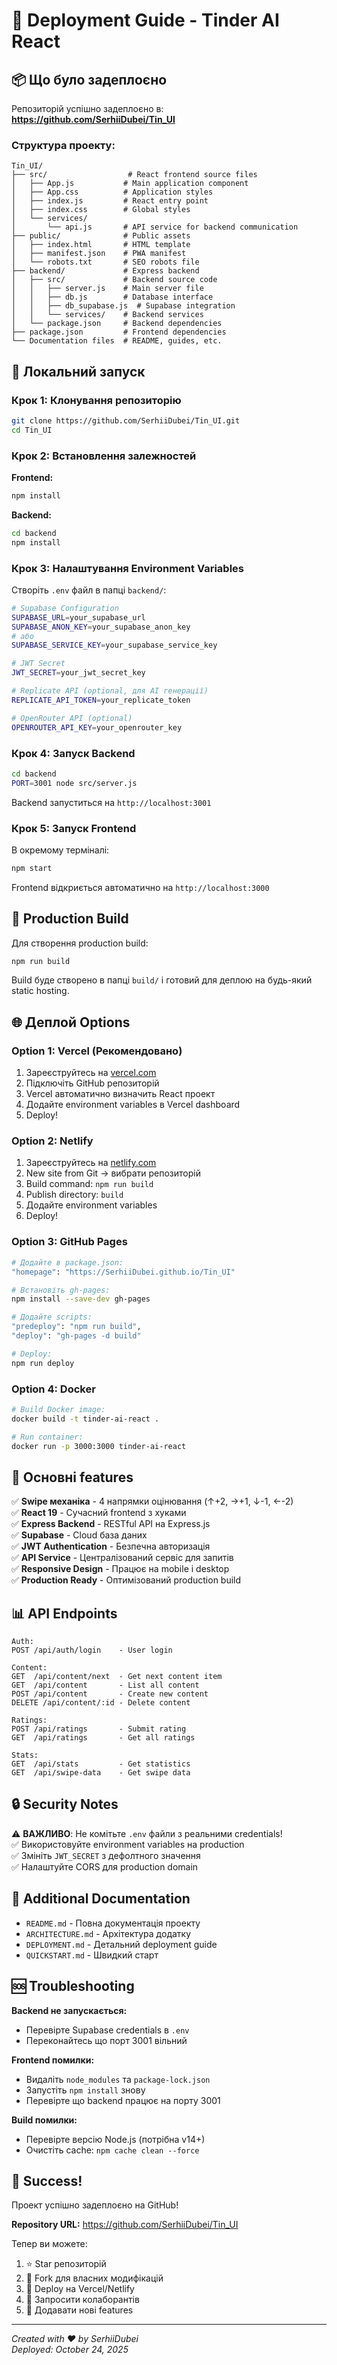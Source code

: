 # 🚀 Deployment Guide - Tinder AI React

## 📦 Що було задеплоєно

Репозиторій успішно задеплоєно в: **https://github.com/SerhiiDubei/Tin_UI**

### Структура проекту:

```
Tin_UI/
├── src/                  # React frontend source files
│   ├── App.js           # Main application component
│   ├── App.css          # Application styles
│   ├── index.js         # React entry point
│   ├── index.css        # Global styles
│   └── services/
│       └── api.js       # API service for backend communication
├── public/              # Public assets
│   ├── index.html       # HTML template
│   ├── manifest.json    # PWA manifest
│   └── robots.txt       # SEO robots file
├── backend/             # Express backend
│   ├── src/             # Backend source code
│   │   ├── server.js    # Main server file
│   │   ├── db.js        # Database interface
│   │   ├── db_supabase.js  # Supabase integration
│   │   └── services/    # Backend services
│   └── package.json     # Backend dependencies
├── package.json         # Frontend dependencies
└── Documentation files  # README, guides, etc.
```

## 🔧 Локальний запуск

### Крок 1: Клонування репозиторію
```bash
git clone https://github.com/SerhiiDubei/Tin_UI.git
cd Tin_UI
```

### Крок 2: Встановлення залежностей

**Frontend:**
```bash
npm install
```

**Backend:**
```bash
cd backend
npm install
```

### Крок 3: Налаштування Environment Variables

Створіть `.env` файл в папці `backend/`:

```bash
# Supabase Configuration
SUPABASE_URL=your_supabase_url
SUPABASE_ANON_KEY=your_supabase_anon_key
# або
SUPABASE_SERVICE_KEY=your_supabase_service_key

# JWT Secret
JWT_SECRET=your_jwt_secret_key

# Replicate API (optional, для AI генерації)
REPLICATE_API_TOKEN=your_replicate_token

# OpenRouter API (optional)
OPENROUTER_API_KEY=your_openrouter_key
```

### Крок 4: Запуск Backend

```bash
cd backend
PORT=3001 node src/server.js
```

Backend запуститься на `http://localhost:3001`

### Крок 5: Запуск Frontend

В окремому терміналі:

```bash
npm start
```

Frontend відкриється автоматично на `http://localhost:3000`

## 📱 Production Build

Для створення production build:

```bash
npm run build
```

Build буде створено в папці `build/` і готовий для деплою на будь-який static hosting.

## 🌐 Деплой Options

### Option 1: Vercel (Рекомендовано)

1. Зареєструйтесь на [vercel.com](https://vercel.com)
2. Підключіть GitHub репозиторій
3. Vercel автоматично визначить React проект
4. Додайте environment variables в Vercel dashboard
5. Deploy!

### Option 2: Netlify

1. Зареєструйтесь на [netlify.com](https://netlify.com)
2. New site from Git → вибрати репозиторій
3. Build command: `npm run build`
4. Publish directory: `build`
5. Додайте environment variables
6. Deploy!

### Option 3: GitHub Pages

```bash
# Додайте в package.json:
"homepage": "https://SerhiiDubei.github.io/Tin_UI"

# Встановіть gh-pages:
npm install --save-dev gh-pages

# Додайте scripts:
"predeploy": "npm run build",
"deploy": "gh-pages -d build"

# Deploy:
npm run deploy
```

### Option 4: Docker

```bash
# Build Docker image:
docker build -t tinder-ai-react .

# Run container:
docker run -p 3000:3000 tinder-ai-react
```

## 🎯 Основні features

✅ **Swipe механіка** - 4 напрямки оцінювання (↑+2, →+1, ↓-1, ←-2)  
✅ **React 19** - Сучасний frontend з хуками  
✅ **Express Backend** - RESTful API на Express.js  
✅ **Supabase** - Cloud база даних  
✅ **JWT Authentication** - Безпечна авторизація  
✅ **API Service** - Централізований сервіс для запитів  
✅ **Responsive Design** - Працює на mobile і desktop  
✅ **Production Ready** - Оптимізований production build  

## 📊 API Endpoints

```
Auth:
POST /api/auth/login    - User login

Content:
GET  /api/content/next  - Get next content item
GET  /api/content       - List all content
POST /api/content       - Create new content
DELETE /api/content/:id - Delete content

Ratings:
POST /api/ratings       - Submit rating
GET  /api/ratings       - Get all ratings

Stats:
GET  /api/stats         - Get statistics
GET  /api/swipe-data    - Get swipe data
```

## 🔒 Security Notes

⚠️ **ВАЖЛИВО**: Не комітьте `.env` файли з реальними credentials!  
✅ Використовуйте environment variables на production  
✅ Змініть `JWT_SECRET` з дефолтного значення  
✅ Налаштуйте CORS для production domain  

## 📝 Additional Documentation

- `README.md` - Повна документація проекту
- `ARCHITECTURE.md` - Архітектура додатку
- `DEPLOYMENT.md` - Детальний deployment guide
- `QUICKSTART.md` - Швидкий старт

## 🆘 Troubleshooting

**Backend не запускається:**
- Перевірте Supabase credentials в `.env`
- Переконайтесь що порт 3001 вільний

**Frontend помилки:**
- Видаліть `node_modules` та `package-lock.json`
- Запустіть `npm install` знову
- Перевірте що backend працює на порту 3001

**Build помилки:**
- Перевірте версію Node.js (потрібна v14+)
- Очистіть cache: `npm cache clean --force`

## 🎉 Success!

Проект успішно задеплоєно на GitHub! 

**Repository URL:** https://github.com/SerhiiDubei/Tin_UI

Тепер ви можете:
1. ⭐ Star репозиторій
2. 🍴 Fork для власних модифікацій
3. 🚀 Deploy на Vercel/Netlify
4. 👥 Запросити колаборантів
5. 🔧 Додавати нові features

---

*Created with ❤️ by SerhiiDubei*  
*Deployed: October 24, 2025*
